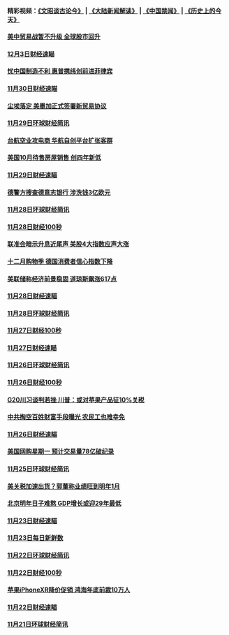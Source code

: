 #### 精彩视频：[《文昭谈古论今》](https://github.com/gfw-breaker/wenzhao/blob/master/README.md?t=12040331) | [《大陆新闻解读》](https://github.com/gfw-breaker/ntdtv-comedy/blob/master/README.md?t=12040331) | [《中国禁闻》](https://github.com/gfw-breaker/ntdtv-news/blob/master/README.md?t=12040331) | [《历史上的今天》](https://github.com/gfw-breaker/today-in-history/blob/master/README.md?t=12040331) 

#### [美中贸易战暂不升级 全球股市回升](../pages/news208/a1401838.md?t=12040331) 

#### [12月3日财经速瞄](../pages/news208/a1401830.md?t=12040331) 

#### [忧中国制造不利 惠普携纬创前进菲律宾](../pages/news208/a1401768.md?t=12040331) 

#### [11月30日财经速瞄](../pages/news208/a1401507.md?t=12040331) 

#### [尘埃落定 美墨加正式签署新贸易协议](../pages/news208/a1401468.md?t=12040331) 

#### [11月29日环球财经简讯](../pages/news208/a1401465.md?t=12040331) 

#### [台航空业攻电商 华航自创平台扩张客群](../pages/news208/a1401437.md?t=12040331) 

#### [美国10月待售房屋销售 创四年新低](../pages/news208/a1401370.md?t=12040331) 

#### [11月29日财经速瞄](../pages/news208/a1401361.md?t=12040331) 

#### [德警方搜查德意志银行 涉洗钱3亿欧元](../pages/news208/a1401321.md?t=12040331) 

#### [11月28日环球财经简讯](../pages/news208/a1401308.md?t=12040331) 

#### [11月28日财经100秒](../pages/news208/a1401297.md?t=12040331) 

#### [联准会暗示升息近尾声 美股4大指数应声大涨](../pages/news208/a1401258.md?t=12040331) 

#### [十二月购物季 德国消费者信心指数下降](../pages/news208/a1401166.md?t=12040331) 

#### [美联储称经济前景稳固 道琼斯飙涨617点](../pages/news208/a1401214.md?t=12040331) 

#### [11月28日财经速瞄](../pages/news208/a1401210.md?t=12040331) 

#### [11月28日环球财经简讯](../pages/news208/a1401164.md?t=12040331) 

#### [11月27日财经100秒](../pages/news208/a1401144.md?t=12040331) 

#### [11月27日财经速瞄](../pages/news208/a1401040.md?t=12040331) 

#### [11月26日环球财经简讯](../pages/news208/a1400989.md?t=12040331) 

#### [11月26日财经100秒](../pages/news208/a1400971.md?t=12040331) 

#### [G20川习谈判若挫 川普：或对苹果产品征10%关税](../pages/news208/a1400956.md?t=12040331) 

#### [中共掏空百姓财富手段曝光 农民工也难幸免](../pages/news208/a1400801.md?t=12040331) 

#### [11月26日财经速瞄](../pages/news208/a1400897.md?t=12040331) 

#### [美国网购星期一 预计交易量78亿破纪录](../pages/news208/a1400853.md?t=12040331) 

#### [11月25日环球财经简讯](../pages/news208/a1400834.md?t=12040331) 

#### [美关税加速出货？郭董称业绩旺到明年1月](../pages/news208/a1400825.md?t=12040331) 

#### [北京明年日子难熬  GDP增长或迎29年最低](../pages/news208/a1400727.md?t=12040331) 

#### [11月23日财经速瞄](../pages/news208/a1400579.md?t=12040331) 

#### [11月23日每日新鲜数](../pages/news208/a1400561.md?t=12040331) 

#### [11月22日环球财经简讯](../pages/news208/a1400540.md?t=12040331) 

#### [11月22日财经100秒](../pages/news208/a1400521.md?t=12040331) 

#### [苹果iPhoneXR降价促销  鸿海年底前裁10万人](../pages/news208/a1400490.md?t=12040331) 

#### [11月22日财经速瞄](../pages/news208/a1400437.md?t=12040331) 

#### [11月21日环球财经简讯](../pages/news208/a1400399.md?t=12040331) 

